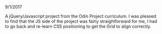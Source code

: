 9/1/2017

A jQuery/Javascript project from the Odin Project curriculum. I was pleased to find that the JS side of the project was fairly straightforward for me, I had to go back and re-learn CSS positioning to get the Grid to align correctly.

